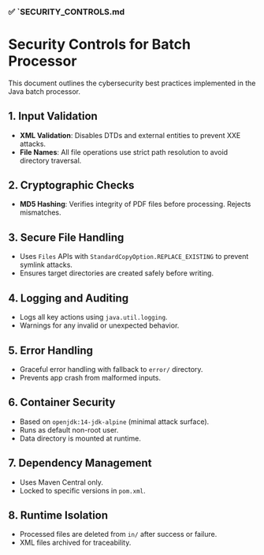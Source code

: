 ### ✅ `SECURITY_CONTROLS.md

# Security Controls for Batch Processor

This document outlines the cybersecurity best practices implemented in the Java batch processor.

## 1. Input Validation
- **XML Validation**: Disables DTDs and external entities to prevent XXE attacks.
- **File Names**: All file operations use strict path resolution to avoid directory traversal.

## 2. Cryptographic Checks
- **MD5 Hashing**: Verifies integrity of PDF files before processing. Rejects mismatches.

## 3. Secure File Handling
- Uses `Files` APIs with `StandardCopyOption.REPLACE_EXISTING` to prevent symlink attacks.
- Ensures target directories are created safely before writing.

## 4. Logging and Auditing
- Logs all key actions using `java.util.logging`.
- Warnings for any invalid or unexpected behavior.

## 5. Error Handling
- Graceful error handling with fallback to `error/` directory.
- Prevents app crash from malformed inputs.

## 6. Container Security
- Based on `openjdk:14-jdk-alpine` (minimal attack surface).
- Runs as default non-root user.
- Data directory is mounted at runtime.

## 7. Dependency Management
- Uses Maven Central only.
- Locked to specific versions in `pom.xml`.

## 8. Runtime Isolation
- Processed files are deleted from `in/` after success or failure.
- XML files archived for traceability.

